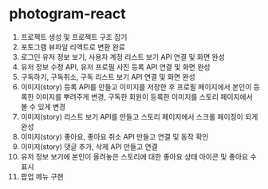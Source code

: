 # photogram-react

1. 프로젝트 생성 및 프로젝트 구조 잡기
2. 포토그램 뷰파일 리액트로 변환 완료
3. 로그인 유저 정보 보기, 사용자 계정 리스트 보기 API 연결 및 화면 완성
4. 유저 정보 수정 API, 유저 프로필 사진 등록 API 연결 및 화면 완성
5. 구독하기, 구독취소, 구독 리스트 보기 API 연결 및 화면 완성
6. 이미지(story) 등록 API를 만들고 이미지를 저장한 후 프로필 페이지에서 본인이 등록한 이미지를 뿌려주게 변경, 구독한 회원이 등록한 이미지를 스토리 페이지에서 볼 수 있게 변경
7. 이미지(story) 리스트 보기 API를 만들고 스토리 페이지에서 스크롤 페이징이 되게 완성
8. 이미지(story) 좋아요, 좋아요 취소 API 만들고 연결 및 동작 확인
9. 이미지(story) 댓글 추가, 삭제 API 만들고 연결
10. 유저 정보 보기에 본인이 올려놓은 스토리에 대한 좋아요 상태 아이콘 및 좋아요 수 표시
11. 팝업 메뉴 구현